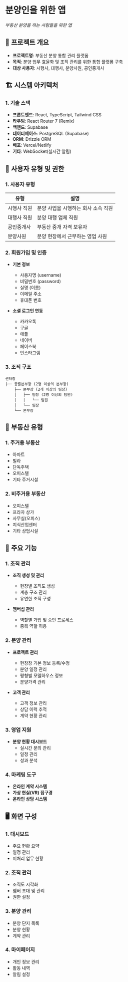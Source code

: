 # 분양인을 위한 앱

_부동산 분양을 하는 사람들을 위한 앱_

## 📌 프로젝트 개요

- **프로젝트명**: 부동산 분양 통합 관리 플랫폼
- **목적**: 분양 업무 효율화 및 조직 관리를 위한 통합 플랫폼 구축
- **대상 사용자**: 시행사, 대행사, 분양사원, 공인중개사

## 🏗️ 시스템 아키텍처

### 1. 기술 스택

- **프론트엔드**: React, TypeScript, Tailwind CSS
- **라우팅**: React Router 7 (Remix)
- **백엔드**: Supabase
- **데이터베이스**: PostgreSQL (Supabase)
- **ORM**: Drizzle ORM
- **배포**: Vercel/Netlify
- **기타**: WebSocket(실시간 알림)

## 👥 사용자 유형 및 권한

### 1. 사용자 유형

| 유형        | 설명                                |
| ----------- | ----------------------------------- |
| 시행사 직원 | 분양 사업을 시행하는 회사 소속 직원 |
| 대행사 직원 | 분양 대행 업체 직원                 |
| 공인중개사  | 부동산 중개 자격 보유자             |
| 분양사원    | 분양 현장에서 근무하는 영업 사원    |

### 2. 회원가입 및 인증

- **기본 정보**

  - 사용자명 (username)
  - 비밀번호 (password)
  - 실명 (이름)
  - 이메일 주소
  - 휴대폰 번호

- **소셜 로그인 연동**
  - 카카오톡
  - 구글
  - 애플
  - 네이버
  - 페이스북
  - 인스타그램

### 3. 조직 구조

```
센터장
├── 총괄본부장 (2명 이상의 본부장)
    ├── 본부장 (2개 이상의 팀장)
    │   ├── 팀장 (2명 이상의 팀원)
    │   │   └── 팀원
    │   └── 팀장
    └── 본부장
```

## 🏢 부동산 유형

### 1. 주거용 부동산

- 아파트
- 빌라
- 단독주택
- 오피스텔
- 기타 주거시설

### 2. 비주거용 부동산

- 오피스텔
- 프라자 상가
- 사무실(오피스)
- 지식산업센터
- 기타 상업시설

## 🎯 주요 기능

### 1. 조직 관리

- **조직 생성 및 관리**

  - 현장별 조직도 생성
  - 계층 구조 관리
  - 유연한 조직 구성

- **멤버십 관리**
  - 역할별 가입 및 승인 프로세스
  - 중복 역할 허용

### 2. 분양 관리

- **프로젝트 관리**

  - 현장장 기본 정보 등록/수정
  - 분양 일정 관리
  - 평형별 모델하우스 정보
  - 분양가격 관리

- **고객 관리**
  - 고객 정보 관리
  - 상담 이력 추적
  - 계약 현황 관리

### 3. 영업 지원

- **분양 현황 대시보드**
  - 실시간 문의 관리
  - 일정 관리
  - 성과 분석

### 4. 마케팅 도구

- **온라인 계약 시스템**
- **가상 현실(VR) 집구경**
- **온라인 상담 시스템**

## 🖥️ 화면 구성

### 1. 대시보드

- 주요 현황 요약
- 일정 관리
- 미처리 업무 현황

### 2. 조직 관리

- 조직도 시각화
- 멤버 초대 및 관리
- 권한 설정

### 3. 분양 관리

- 분양 단지 목록
- 분양 현황
- 계약 관리

### 4. 마이페이지

- 개인 정보 관리
- 활동 내역
- 알림 설정
